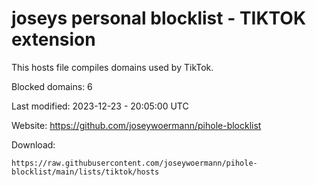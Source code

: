 # joseys personal blocklist - TIKTOK extension

This hosts file compiles domains used by TikTok.

Blocked domains: 6

Last modified: 2023-12-23 - 20:05:00 UTC

Website: https://github.com/joseywoermann/pihole-blocklist

Download:

```
https://raw.githubusercontent.com/joseywoermann/pihole-blocklist/main/lists/tiktok/hosts
```

